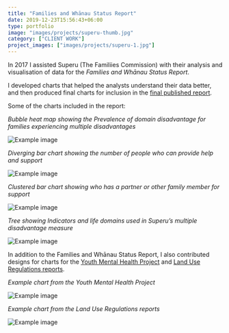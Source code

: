 ```yaml
---
title: "Families and Whānau Status Report"
date: 2019-12-23T15:56:43+06:00
type: portfolio
image: "images/projects/superu-thumb.jpg"
category: ["CLIENT WORK"]
project_images: ["images/projects/superu-1.jpg"]
---
```


In 2017 I assisted Superu (The Familiies Commission) with their analysis and visualisation of data for the *Families and Whānau Status Report*.

I developed charts that helped the analysts understand their data better, and then produced final charts for inclusion in the [final published report](https://thehub.swa.govt.nz/assets/documents/F&W%202017%20report%20WEB.pdf).

Some of the charts included in the report:

*Bubble heat map showing the Prevalence of domain disadvantage for families experiencing multiple disadvantages*

![Example image](/images/projects/superu-1.jpg)

*Diverging bar chart showing the number of people who can provide help and support*

![Example image](/images/projects/superu-2.jpg)

*Clustered bar chart showing who has a partner or other family member for support*

![Example image](/images/projects/superu-3.jpg)

*Tree showing Indicators and life domains used in Superu’s multiple disadvantage measure*

![Example image](/images/projects/superu-4.jpg)

In addition to the Families and Whānau Status Report, I also contributed designs for charts for the [Youth Mental Health Project](https://thehub.swa.govt.nz/assets/Uploads/Youth-Mental-Health-Project-At-a-Glance.pdf) and [Land Use Regulations reports](https://thehub.swa.govt.nz/resources/quantifying-the-impact-of-land-use-regulation-evidence-from-new-zealand-2/).

*Example chart from the Youth Mental Health Project*

![Example image](/images/projects/superu-5.jpg)

*Example chart from the Land Use Regulations reports*

![Example image](/images/projects/superu-6.jpg)